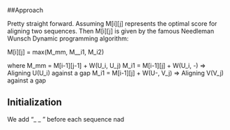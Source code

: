 ##Approach

Pretty straight forward.
Assuming M[i][j] represents the optimal score for 
aligning two sequences. Then M[i][j]
is given by the famous Needleman Wunsch Dynamic programming
algorithm:

M[i][j] = max(M_mm, M__i1, M_i2)

where M_mm = M[i-1][j-1] + W(U_i, U_j)
M_i1 = M[i-1][j] + W(U_i, -) => Aligning U(U_i) against a gap
M_i1 = M[i-1][j] + W(U-, V_j) =>  Aligning V(V_j) against a gap

## Initialization

We add “_ _ ” before each sequence
nad 
